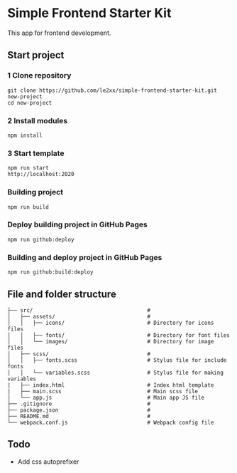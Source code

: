 # Simple Frontend Starter Kit

This app for frontend development.

## Start project

### 1 Clone repository

```
git clone https://github.com/le2xx/simple-frontend-starter-kit.git new-project
cd new-project
```

### 2 Install modules

```
npm install
```

### 3 Start template

```
npm run start
http://localhost:2020 
```

### Building project

```
npm run build
```

### Deploy building project in GitHub Pages

```
npm run github:deploy
```

### Building and deploy project in GitHub Pages

```
npm run github:build:deploy
```

## File and folder structure

```
├── src/                                    #
│   ├── assets/                             # 
│   │   ├── icons/                          # Directory for icons files
│   │   ├── fonts/                          # Directory for font files
│   │   └── images/                         # Directory for image files
│   ├── scss/                               #
│   │   ├── fonts.scss                      # Stylus file for include fonts  
│   │   └── variables.scss                  # Stylus file for making variables
|   ├── index.html                          # Index html template
|   ├── main.scss                           # Main scss file
│   └── app.js                              # Main app JS file
├── .gitignore                              #
├── package.json                            #
├── README.md                               #
└── webpack.conf.js                         # Webpack config file

```

## Todo

* Add css autoprefixer
